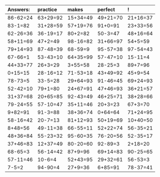 | Answers: | practice | makes | perfect | ! |
| :--- | :--- | :--- | :--- | :--- |
| 86-62=24 | 63+29=92 | 15+34=49 | 49+21=70 | 21+16=37 | 
| 83-1=82 | 31+28=59 | 57+19=76 | 91+0=91 | 23+33=56 | 
| 62-26=36 | 36-19=17 | 80+2=82 | 50-3=47 | 48+16=64 | 
| 58+11=69 | 47+2=49 | 98-16=82 | 31+66=97 | 54+5=59 | 
| 79+14=93 | 87-48=39 | 68-59=9 | 95-57=38 | 97-54=43 | 
| 67-66=1 | 53-43=10 | 64+35=99 | 57-47=10 | 15-11=4 | 
| 44+33=77 | 26+3=29 | 3+55=58 | 28-25=3 | 89+7=96 | 
| 0+15=15 | 28-16=12 | 71-53=18 | 43+49=92 | 45+9=54 | 
| 78-73=5 | 33-5=28 | 29+64=93 | 91-46=45 | 69+24=93 | 
| 52-42=10 | 79+1=80 | 24+67=91 | 47+46=93 | 36+21=57 | 
| 31+37=68 | 20+65=85 | 92-43=49 | 46+25=71 | 38+28=66 | 
| 79-24=55 | 57-10=47 | 35+11=46 | 20+3=23 | 67+3=70 | 
| 9+82=91 | 91-3=88 | 38+36=74 | 0+64=64 | 71+24=95 | 
| 58-16=42 | 20-7=13 | 81+12=93 | 50+19=69 | 10+40=50 | 
| 8+48=56 | 49-11=38 | 66-55=11 | 52+22=74 | 56-35=21 | 
| 48+36=84 | 55-23=32 | 95-60=35 | 76-20=56 | 52-35=17 | 
| 37+46=83 | 12+37=49 | 80-20=60 | 92-89=3 | 2+18=20 | 
| 68-65=3 | 56-14=42 | 87+9=96 | 69+14=83 | 90-25=65 | 
| 57-11=46 | 10-6=4 | 52+43=95 | 29+32=61 | 56-53=3 | 
| 7-5=2 | 94-90=4 | 27+9=36 | 6+85=91 | 78-37=41 | 
